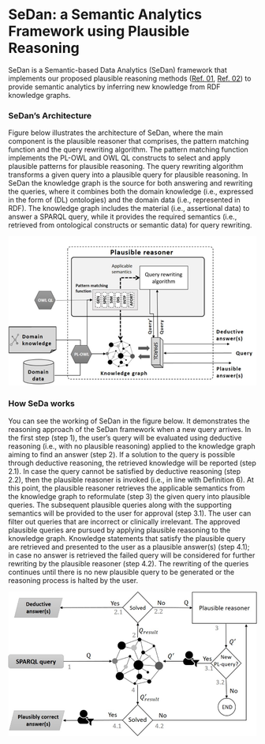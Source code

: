 # SeDan: a Semantic Analytics Framework using Plausible Reasoning

SeDan is a Semantic-based Data Analytics (SeDan) framework  that implements our proposed plausible reasoning methods ([Ref. 01](https://ieeexplore.ieee.org/abstract/document/8495925), [Ref. 02](https://biodatamining.biomedcentral.com/articles/10.1186/s13040-017-0123-y)) to provide semantic analytics by inferring new knowledge from RDF knowledge graphs.

### SeDan’s Architecture
Figure below illustrates the architecture of SeDan, where the main component is the plausible reasoner that comprises, the pattern matching function and the query rewriting algorithm. The pattern matching function implements the PL-OWL and OWL QL constructs to select and apply plausible patterns for plausible reasoning. The query rewriting algorithm transforms a given query into a plausible query for plausible reasoning. In SeDan the knowledge graph is the source for both answering and rewriting the queries, where it combines both the domain knowledge (i.e., expressed in the form of (DL) ontologies) and the domain data (i.e., represented in RDF). The knowledge graph includes the material (i.e., assertional data) to answer a SPARQL query, while it provides the required semantics (i.e., retrieved from ontological constructs or semantic data) for query rewriting. 

![Figure 1](images/Figure1.jpg)

### How SeDa works

You can see the working of SeDan in the figure below. It demonstrates the reasoning approach of the SeDan framework when a new query arrives. In the first step (step 1), the user’s query will be evaluated using deductive reasoning (i.e., with no plausible reasoning) applied to the knowledge graph aiming to find an answer (step 2). If a solution to the query is possible through deductive reasoning, the retrieved knowledge will be reported (step 2.1). In case the query cannot be satisfied by deductive reasoning (step 2.2), then the plausible reasoner is invoked (i.e., in line with Definition 6). At this point, the plausible reasoner retrieves the applicable semantics from the knowledge graph to reformulate (step 3) the given query into plausible queries. The subsequent plausible queries along with the supporting semantics will be provided to the user for approval (step 3.1). The user can filter out queries that are incorrect or clinically irrelevant. The approved plausible queries are pursued by applying plausible reasoning to the knowledge graph. Knowledge statements that satisfy the plausible query are retrieved and presented to the user as a plausible answer(s) (step 4.1); in case no answer is retrieved the failed query will be considered for further rewriting by the plausible reasoner (step 4.2). The rewriting of the queries continues until there is no new plausible query to be generated or the reasoning process is halted by the user. 

![Figure 2](images/Figure2.jpg)


